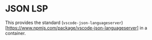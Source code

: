 # JSON LSP

This provides the standard (`vscode-json-languageserver`)[https://www.npmjs.com/package/vscode-json-languageserver] in a container.

